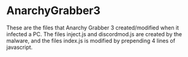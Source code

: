 # AnarchyGrabber3
These are the files that Anarchy Grabber 3 created/modified when it infected a PC. The files inject.js and discordmod.js are created by the malware, and the files index.js is modified by prepending 4 lines of javascript.
